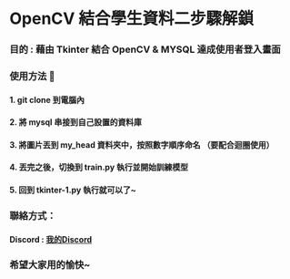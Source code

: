 # OpenCV 結合學生資料二步驟解鎖

### 目的 : 藉由 Tkinter 結合 OpenCV & MYSQL 達成使用者登入畫面

### 使用方法 :memo: 

#### 1. git clone 到電腦內

#### 2. 將 mysql 串接到自己設置的資料庫

#### 3. 將圖片丟到 my_head 資料夾中，按照數字順序命名 （要配合迴圈使用）

#### 4. 丟完之後，切換到 train.py 執行並開始訓練模型

#### 5. 回到 tkinter-1.py 執行就可以了~

### 聯絡方式：

#### Discord : [我的Discord](discordapp.com/users/594866496174555155)

### 希望大家用的愉快~